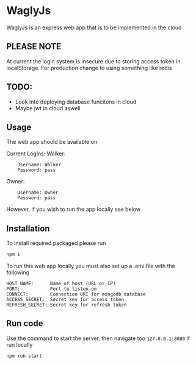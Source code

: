 # WaglyJs
WaglyJs is an express web app that is to be implemented in the cloud

## PLEASE NOTE
At current the login system is insecure due to storing access token in localStorage. For production change to using something like redis 

## TODO:
- Look into deploying database funcitons in cloud
- Maybe jwt in cloud aswell

## Usage
The web app should be available on:

Current Logins:
Walker:
```asgl
    Username: Walker
    Password: pass
```
Owner:
``` asgl
    Username: Owner
    Password: pass
```

However, if you wish to run the app locally see below

## Installation
To install required packaged please run
```bash
npm i
```

To run this web app locally you must also set up a .env file with the following
```asgl
HOST_NAME:      Name of host (URL or IP)
PORT:           Port to listen on
CONNECT:        Connection URI for mongodb database
ACCESS_SECRET:  Secret key for access token
REFRESH_SECRET: Secret key for refresh token
```

## Run code
Use the command to start the server, then navigate too `127.0.0.1:8080` if run locally
```bash
npm run start
```
